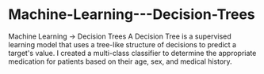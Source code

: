 # Machine-Learning---Decision-Trees
Machine Learning -> Decision Trees
A Decision Tree is a supervised learning model that uses a tree-like structure of decisions to predict a target's value. I created a multi-class classifier to determine the appropriate medication for patients based on their age, sex, and medical history.
